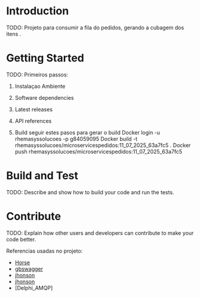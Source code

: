 # Introduction 
TODO: Projeto para consumir a fila do pedidos, gerando a cubagem dos itens . 

# Getting Started
TODO: Primeiros passos:
1.	Instalaçao Ambiente
   

2.	Software dependencies
3.	Latest releases
4.	API references
5.  Build
     seguir estes pasos para gerar o build
      Docker login -u rhemasyssolucoes -p g84059095
      Docker build -t rhemasyssolucoes/microservicespedidos:11_07_2025_63a7fc5 .
      Docker push rhemasyssolucoes/microservicespedidos:11_07_2025_63a7fc5

# Build and Test
TODO: Describe and show how to build your code and run the tests. 

# Contribute
TODO: Explain how other users and developers can contribute to make your code better. 

Referencias usadas no projeto:
- [Horse](https://github.com/aspnet/Home)
- [gbswagger](https://github.com/Microsoft/vscode)
- [jhonson](https://github.com/Microsoft/ChakraCore)
- [jhonson](https://github.com/Microsoft/ChakraCore)
- [Delphi_AMQP]